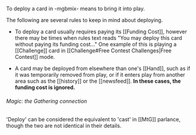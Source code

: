 To deploy a card in -mgbmix- means to bring it into play. 

The following are several rules to keep in mind about deploying.

- To deploy a card usually requires paying its [[Funding Cost]], however there may be times when rules text reads "You may deploy this card without paying its funding cost..." One example of this is playing a [[Challenge]] card in [[Challenge#Free Contest Challenges|Free Contest]] mode.

- A card may be deployed from elsewhere than one's [[Hand]], such as if it was temporarily removed from play, or if it enters play from another area such as the [[history]] or the [[newsfeed]]. **In these cases, the funding cost is ignored.**



###### Magic: the Gathering connection

'Deploy' can be considered the equivalent to 'cast' in [[MtG]] parlance, though the two are not identical in their details.